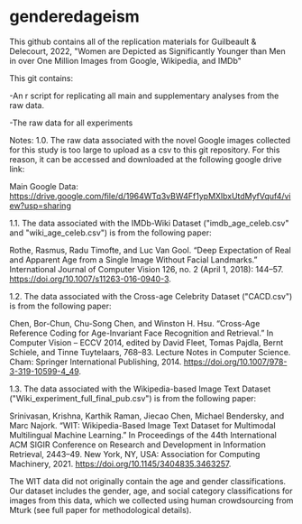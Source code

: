 # genderedageism

This github contains all of the replication materials for Guilbeault & Delecourt, 2022, "Women are Depicted as Significantly Younger than Men in over One Million Images from Google, Wikipedia, and IMDb"

This git contains: 

-An r script for replicating all main and supplementary analyses from the raw data. 

-The raw data for all experiments

Notes: 
1.0. The raw data associated with the novel Google images collected for this study is too large to upload as a csv to this git repository. For this reason, it can be accessed and downloaded at the following google drive link: 

Main Google Data: 
https://drive.google.com/file/d/1964WTq3vBW4Ff1ypMXlbxUtdMyfVquf4/view?usp=sharing

1.1. The data associated with the IMDb-Wiki Dataset ("imdb_age_celeb.csv" and "wiki_age_celeb.csv") is from the following paper: 

Rothe, Rasmus, Radu Timofte, and Luc Van Gool. “Deep Expectation of Real and Apparent Age from a Single Image Without Facial Landmarks.” International Journal of Computer Vision 126, no. 2 (April 1, 2018): 144–57. https://doi.org/10.1007/s11263-016-0940-3.

1.2. The data associated with the Cross-age Celebrity Dataset ("CACD.csv") is from the following paper: 

Chen, Bor-Chun, Chu-Song Chen, and Winston H. Hsu. “Cross-Age Reference Coding for Age-Invariant Face Recognition and Retrieval.” In Computer Vision – ECCV 2014, edited by David Fleet, Tomas Pajdla, Bernt Schiele, and Tinne Tuytelaars, 768–83. Lecture Notes in Computer Science. Cham: Springer International Publishing, 2014. https://doi.org/10.1007/978-3-319-10599-4_49.

1.3. The data associated with the Wikipedia-based Image Text Dataset ("Wiki_experiment_full_final_pub.csv") is from the following paper: 

Srinivasan, Krishna, Karthik Raman, Jiecao Chen, Michael Bendersky, and Marc Najork. “WIT: Wikipedia-Based Image Text Dataset for Multimodal Multilingual Machine Learning.” In Proceedings of the 44th International ACM SIGIR Conference on Research and Development in Information Retrieval, 2443–49. New York, NY, USA: Association for Computing Machinery, 2021. https://doi.org/10.1145/3404835.3463257.

The WIT data did not originally contain the age and gender classifications. Our dataset includes the gender, age, and social category classifications for images from this data, which we collected using human crowdsourcing from Mturk (see full paper for methodological details). 
